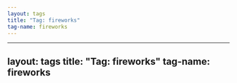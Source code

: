 ```yaml
---
layout: tags
title: "Tag: fireworks"
tag-name: fireworks
---
```

---
layout: tags
title: "Tag: fireworks"
tag-name: fireworks
---
